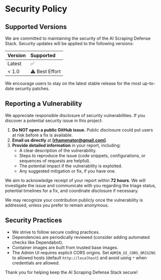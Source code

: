 # Security Policy

## Supported Versions

We are committed to maintaining the security of the AI Scraping Defense Stack. Security updates will be applied to the following versions:

| Version | Supported          |
| :------ | :----------------- |
| Latest  | :white_check_mark: |
| < 1.0   | :warning: Best Effort |

We encourage users to stay on the latest stable release for the most up-to-date security patches.

## Reporting a Vulnerability

We appreciate responsible disclosure of security vulnerabilities. If you discover a potential security issue in this project:

1. **Do NOT open a public GitHub issue.** Public disclosure could put users at risk before a fix is available.
2. **Email us directly** at **[rhamenator@gmail.com]**.
3. **Provide detailed information** in your report, including:
    * A clear description of the vulnerability.
    * Steps to reproduce the issue (code snippets, configurations, or sequences of requests are helpful).
    * The potential impact if the vulnerability is exploited.
    * Any suggested mitigation or fix, if you have one.

We aim to acknowledge receipt of your report within **72 hours**. We will investigate the issue and communicate with you regarding the triage status, potential timelines for a fix, and coordinate disclosure if necessary.

We may recognize your contribution publicly once the vulnerability is addressed, unless you prefer to remain anonymous.

## Security Practices

* We strive to follow secure coding practices.
* Dependencies are periodically reviewed (consider adding automated checks like Dependabot).
* Container images are built from trusted base images.
* The Admin UI requires explicit CORS origins. Set `ADMIN_UI_CORS_ORIGINS` to allowed hosts (default `http://localhost`) and avoid using `*` when credentials are allowed.

Thank you for helping keep the AI Scraping Defense Stack secure!
